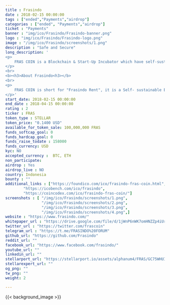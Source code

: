 ```yaml
---
title : Frasindo
date : 2018-02-15 00:00:00
tags : ["ended","Payments","airdrop"]
categories : ["ended", "Payments","airdrop"]
ticket : "Payments"
banner : "img/ico/Frasindo/Frasindo-banner.png"
logo : "img/ico/Frasindo/Frasindo-logo.png"
image : "/img/ico/Frasindo/screenshots/1.png"
description : "Safe and Secure"
long_description: '
<p>
	FRAS COIN is a Blockchain & Start-Up Incubator which have self-sustainability (have its own routine income), offers lifetime passive coin income + CAR COIN* as dividend. The routine income comes from the “Online-Taxi + car rental + driver recruitment” business, as an Official Uber, Grab and Gocar partner in Indonesia. Backed by real companies, have real assets (Cars), and “certificates of assets” are kept indefinitely by the NXT Foundation in Netherlands, also real legalized by the Indonesian government + many more; It’s the only asset available, that offers multi-protection & multi-benefits & multi-surveillance (LIVE 24hour) to public.
</p>
<br>
<b><h3>About Frasindo<h3></b>
<br>
<p>
	FRAS COIN is short for "Frasindo Rent", it is a Self- sustainable Blockchain & StartUp Incubator. The main company has an advantage to be a fully working car rental company, a supplier for ONLINE TAXI. Frasindo was authorized by the government as an official partner of UBER, GRAB, and GOCAR in Indonesia. Apart from Online Taxi, we also renting out the car to the corporate.
</p>'
start_date: 2018-02-15 00:00:00
end_date : 2018-04-15 00:00:00
rating : 2
ticker : FRAS
token_type : STELLAR
token_price: "0.1400 USD"
available_for_token_sale: 100,000,000 FRAS
funds_softcap_goal: 0
funds_hardcap_goal: 0
funds_raise_todate : 158000
funds_currency: USD
kyc: NO 
accepted_currency :  BTC, ETH
non_participate: 
airdrop : Yes
airdrop_live : NO
country: Indonesia
bounty : ""
additional_links : ["https://foundico.com/ico/frasindo-fras-coin.html",
        "https://icobench.com/ico/frasindo",
		"https://coincodex.com/ico/frasindo-fras-coin/"]
screenshots : [ "/img/ico/Frasindo/screenshots/1.png",
                "/img/ico/Frasindo/screenshots/2.png",
                "/img/ico/Frasindo/screenshots/3.png",
                "/img/ico/Frasindo/screenshots/4.png",]
website : "https://www.frasindo.com/"
whitepaper_url : "https://drive.google.com/file/d/1jWnP6nWK7omHNZZp4iUrhSAJu3BifGwt/view"
twitter_url : "https://twitter.com/frascoin"
telegram_url : "https://t.me/FRASINDO%20FORUM"
github_url: "https://github.com/Frasindo"
reddit_url: ""
facebook_url: "https://www.facebook.com/frasindo/"
youtube_url: ""
linkedin_url: ""
stellarport_url: "https://stellarport.io/assets/alphanum4/FRAS/GC75WHUIMU7LV6WURMCA5GGF2S5FWFOK7K5VLR2WGRKWKZQAJQEBM53M"
stellarexpert_url: ""
og_png: ""
tw_png: ""
weight: 2

---
```



{{< background_image >}}
